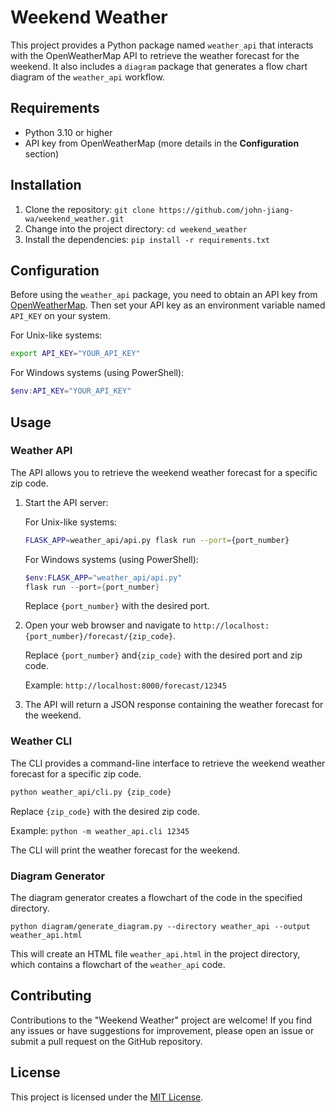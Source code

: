 # Weekend Weather

This project provides a Python package named `weather_api` that interacts with the OpenWeatherMap API to retrieve the weather forecast for the weekend. It also includes a `diagram` package that generates a flow chart diagram of the `weather_api` workflow.

## Requirements

- Python 3.10 or higher
- API key from OpenWeatherMap (more details in the **Configuration** section)

## Installation

1. Clone the repository: `git clone https://github.com/john-jiang-wa/weekend_weather.git`
2. Change into the project directory: `cd weekend_weather`
3. Install the dependencies: `pip install -r requirements.txt`

## Configuration

Before using the `weather_api` package, you need to obtain an API key from [OpenWeatherMap](https://openweathermap.org/api). Then set your API key as an environment variable named `API_KEY` on your system. 


For Unix-like systems:

```bash
export API_KEY="YOUR_API_KEY"
```

For Windows systems (using PowerShell):

```powershell
$env:API_KEY="YOUR_API_KEY"
```

## Usage

### Weather API

The API allows you to retrieve the weekend weather forecast for a specific zip code.

1. Start the API server: 

    For Unix-like systems:

    ```bash
    FLASK_APP=weather_api/api.py flask run --port={port_number}
    ```

    For Windows systems (using PowerShell):

    ```powershell
    $env:FLASK_APP="weather_api/api.py"
    flask run --port={port_number}
    ```

    Replace `{port_number}` with the desired port.

2. Open your web browser and navigate to `http://localhost:{port_number}/forecast/{zip_code}`. 

    Replace `{port_number}` and`{zip_code}` with the desired port and zip code.

    Example: `http://localhost:8000/forecast/12345`

3. The API will return a JSON response containing the weather forecast for the weekend.

### Weather CLI

The CLI provides a command-line interface to retrieve the weekend weather forecast for a specific zip code.

```bash
python weather_api/cli.py {zip_code}
```

Replace `{zip_code}` with the desired zip code.

Example: `python -m weather_api.cli 12345`

The CLI will print the weather forecast for the weekend.

### Diagram Generator

The diagram generator creates a flowchart of the code in the specified directory.

```
python diagram/generate_diagram.py --directory weather_api --output weather_api.html
```

This will create an HTML file `weather_api.html` in the project directory, which contains a flowchart of the `weather_api` code.

## Contributing

Contributions to the "Weekend Weather" project are welcome! If you find any issues or have suggestions for improvement, please open an issue or submit a pull request on the GitHub repository.

## License

This project is licensed under the [MIT License](https://opensource.org/license/mit/).
